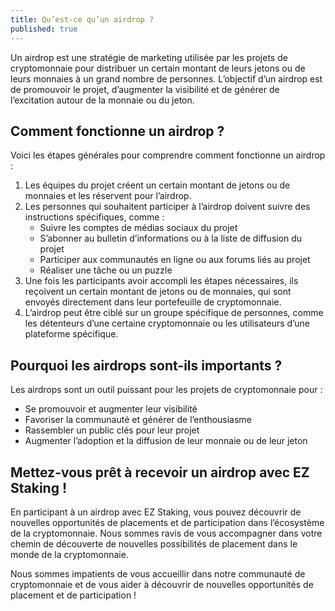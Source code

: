```yaml
---
title: Qu’est-ce qu’un airdrop ?
published: true
---
```


Un airdrop est une stratégie de marketing utilisée par les projets de cryptomonnaie pour distribuer un certain montant de leurs jetons ou de leurs monnaies à un grand nombre de personnes. L’objectif d’un airdrop est de promouvoir le projet, d’augmenter la visibilité et de générer de l’excitation autour de la monnaie ou du jeton.

## **Comment fonctionne un airdrop ?**

Voici les étapes générales pour comprendre comment fonctionne un airdrop :

1. Les équipes du projet créent un certain montant de jetons ou de monnaies et les réservent pour l’airdrop.
2. Les personnes qui souhaitent participer à l’airdrop doivent suivre des instructions spécifiques, comme :
   * Suivre les comptes de médias sociaux du projet
   * S’abonner au bulletin d’informations ou à la liste de diffusion du projet
   * Participer aux communautés en ligne ou aux forums liés au projet
   * Réaliser une tâche ou un puzzle
3. Une fois les participants avoir accompli les étapes nécessaires, ils reçoivent un certain montant de jetons ou de monnaies, qui sont envoyés directement dans leur portefeuille de cryptomonnaie.
4. L’airdrop peut être ciblé sur un groupe spécifique de personnes, comme les détenteurs d’une certaine cryptomonnaie ou les utilisateurs d’une plateforme spécifique.

## **Pourquoi les airdrops sont-ils importants ?**

Les airdrops sont un outil puissant pour les projets de cryptomonnaie pour :

* Se promouvoir et augmenter leur visibilité
* Favoriser la communauté et générer de l’enthousiasme
* Rassembler un public clés pour leur projet
* Augmenter l’adoption et la diffusion de leur monnaie ou de leur jeton

## **Mettez-vous prêt à recevoir un airdrop avec EZ Staking !**

En participant à un airdrop avec EZ Staking, vous pouvez découvrir de nouvelles opportunités de placements et de participation dans l’écosystème de la cryptomonnaie. Nous sommes ravis de vous accompagner dans votre chemin de découverte de nouvelles possibilités de placement dans le monde de la cryptomonnaie.

Nous sommes impatients de vous accueillir dans notre communauté de cryptomonnaie et de vous aider à découvrir de nouvelles opportunités de placement et de participation !


